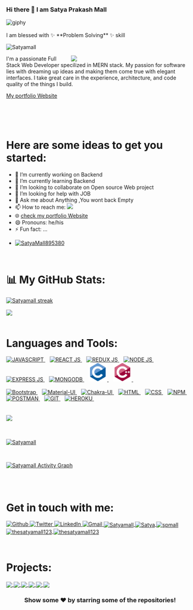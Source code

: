 ### Hi there 👋 I am Satya Prakash Mall

<!-- ![giphy](https://user-images.githubusercontent.com/80479635/150354481-99052d4f-e34a-4272-b77c-b7523003bea0.gif) -->
<img src="https://user-images.githubusercontent.com/80479635/150354481-99052d4f-e34a-4272-b77c-b7523003bea0.gif" width="100%" height="400" alt="giphy"/>
<br/>
<br/>
I am blessed with ✨ **Problem Solving**  ✨ skill
<br/>

<p align="left"> <img src="https://komarev.com/ghpvc/?username=Satyamall&label=Profile%20views&color=129e00&style=plastic" alt="Satyamall" height="50" /> </p>

<img align='right' src="https://media4.giphy.com/media/u2pmTWUi0MXjyrMaVj/giphy.gif?cid=ecf05e47ujlr0uahs95slznce2ixmf10nan8vu1nqdktk1c5&rid=giphy.gif&ct=g" width="330">

I'm a passionate Full Stack Web Developer specilized in MERN stack. My passion for software lies with dreaming up ideas and making them come true with elegant interfaces. I take great care in the experience, architecture, and code quality of the things I build.
<br/>
<div>
    <a href="">My portfolio Website</a>
</div>
<br/>
<br/>
<br/>
<br/>

# Here are some ideas to get you started:

- 🔭 I’m currently working on Backend
- 🌱 I’m currently learning Backend
- 👯 I’m looking to collaborate on Open source Web project
- 🤔 I’m looking for help with JOB
- 💬 Ask me about Anything ,You wont back Empty
- 📫 How to reach me: <a href="https://www.linkedin.com/in/satya-prakash-mall-125649216/"><img style="width:20px" src="https://cdn-icons-png.flaticon.com/512/174/174857.png" /></a>
- 🌐 <a href="">check my portfolio Website</a>
- 😄 Pronouns: he/his
- ⚡ Fun fact: ...
- <p align="left"> <a href="https://twitter.com/SatyaMall895380" target="blank">
        <img alt="SatyaMall895380" src="https://img.shields.io/twitter/follow/SatyaMall895380?logo=twitter&style=for-the-badge" height="40"/>
    </a></p>
<br/>

# 📊 My GitHub Stats:

<p align="left">
    <a href="https://github.com/Satyamall/github-readme-streak-stats">
        <img title="🔥 Get streak stats for your profile at git.io/streak-stats" alt="Satyamall streak" src="https://github-readme-streak-stats.herokuapp.com/?user=Satyamall&theme=black-ice&hide_border=true&stroke=0000&background=060A0CD0"/>
    </a>
</p>
<a href="https://github.com/Satyamall/github-readme-stats">
<img align="center" src="https://github-readme-stats.vercel.app/api?username=Satyamall&&show_icons=true&count_private=true&title_color=bb2acf&icon_color=bb2acf&text_color=151515&bg_color=ffffff"/>
</a>
<br/>
<br/>

# Languages and Tools: 

<div>
    <div>
    <a href="https://developer.mozilla.org/en-US/docs/Web/JavaScript" target="_blank" rel="noreferrer">
        <img src="https://img.shields.io/badge/JavaScript-F7DF1E?style=for-the-badge&logo=javascript&logoColor=black" alt="JAVASCRIPT" height="40"/>
    </a>&nbsp;&nbsp;
    <a href="https://reactjs.org/" target="_blank" rel="noreferrer">
        <img src="https://img.shields.io/badge/ReactJS-20232A?style=for-the-badge&logo=react&logoColor=61DAFB" alt="REACT JS" height="40" />
    </a>&nbsp;&nbsp;
    <a href="https://redux.js.org" target="_blank" rel="noreferrer">
        <img src="https://img.shields.io/badge/Redux-000000?style=for-the-badge&logo=nextdotjs&logoColor=white" alt="REDUX JS" height="40"/>
    </a>&nbsp;&nbsp;
    <a href="https://nodejs.org" target="_blank" rel="noreferrer">
        <img src="https://img.shields.io/badge/Node.js-339933?style=for-the-badge&logo=nodedotjs&logoColor=white" alt="NODE JS" height="40"/>
     </a>&nbsp;&nbsp;
    <a href="https://expressjs.com" target="_blank" rel="noreferrer"> 
        <img src="https://img.shields.io/badge/Express.js-000000?style=for-the-badge&logo=express&logoColor=white" alt="EXPRESS JS" height="40" />
    </a>&nbsp;&nbsp;
    <a href="https://www.mongodb.com/" target="_blank" rel="noreferrer">
         <img src="https://img.shields.io/badge/MongoDB-4EA94B?style=for-the-badge&logo=mongodb&logoColor=white" alt="MONGODB" height="40"/>
     </a>&nbsp;&nbsp;
      <a href="https://www.cprogramming.com/" target="_blank" rel="noreferrer"> 
          <img src="https://raw.githubusercontent.com/devicons/devicon/master/icons/c/c-original.svg" alt="C Language" height="50"/> 
      </a>&nbsp;&nbsp;
      <a href="https://www.w3schools.com/cpp/" target="_blank" rel="noreferrer"> 
          <img src="https://raw.githubusercontent.com/devicons/devicon/master/icons/cplusplus/cplusplus-original.svg" alt="C++" height="50"/> 
       </a>&nbsp;&nbsp;
    </div>
    &nbsp;&nbsp;
    <div>
        <a href="https://getbootstrap.com" target="_blank" rel="noreferrer"> 
            <img src="https://miro.medium.com/max/824/1*9RqBEDU9Mbg6XM8O6d7Q9A.png" alt="Bootstrap" width="130" height="40" /> 
        </a>&nbsp;&nbsp;
        <a href="https://mui.com/" target="_blank" rel="noreferrer">
            <img src="https://res.cloudinary.com/practicaldev/image/fetch/s--ApzmTqdP--/c_imagga_scale,f_auto,fl_progressive,h_420,q_auto,w_1000/https://dev-to-uploads.s3.amazonaws.com/i/5331q5cjvpzh972u5xgo.png" alt="Material-UI" width="130" height="40"/>
        </a>&nbsp;&nbsp;
        <a href="https://chakra-ui.com/" target="_blank" rel="noreferrer">
            <img src="https://jquery-plugins.net/image/plugin/chakra-ui-simple-modular-accessible-ui-components-for-react-applications.png" alt="Chakra-UI" width="130" height="40" />
        </a>&nbsp;&nbsp;
    <a href="https://www.w3.org/html/" target="_blank" rel="noreferrer">
         <img src="https://img.shields.io/badge/HTML5%20-%23e34f26.svg?&style=for-the-badge&logo=html5&logoColor=white" alt="HTML" height="40"/>
    </a>&nbsp;&nbsp;
    <a href="https://www.w3schools.com/css/" target="_blank" rel="noreferrer">
          <img src="https://img.shields.io/badge/CSS3-1572B6?&style=for-the-badge&logo=css3&logoColor=white" alt="CSS" height="40" />
     </a>&nbsp;&nbsp;
     <a href="https://www.npmjs.com/" target="_blank" rel="noreferrer">
          <img src="https://img.shields.io/badge/npm-CB3837?style=for-the-badge&logo=npm&logoColor=white" alt="NPM" height="40"/>
      </a>&nbsp;&nbsp;
      <a href="https://postman.com" target="_blank" rel="noreferrer"> 
            <img src="https://www.vectorlogo.zone/logos/getpostman/getpostman-icon.svg" alt="POSTMAN" width="40" height="40"/> 
     </a>&nbsp;&nbsp;
     <a href="https://git-scm.com/" target="_blank" rel="noreferrer"> 
         <img src="https://www.vectorlogo.zone/logos/git-scm/git-scm-icon.svg" alt="GIT" width="40" height="40"/>       
      </a>&nbsp;&nbsp;
      <a href="https://heroku.com" target="_blank" rel="noreferrer"> 
          <img src="https://www.vectorlogo.zone/logos/heroku/heroku-icon.svg" alt="HEROKU" width="40" height="40"/> 
      </a>&nbsp;&nbsp;
    </div>
</div>
<br/>
<br/>
<div>
<a href="https://github.com/Satyamall">
  <img align="center" src="https://github-readme-stats.vercel.app/api/top-langs/?username=Satyamall&theme=light&hide_langs_below=1" />
</a> 
</div>
<br/>
<br/>
<p align="left"> <a href="https://github.com/ryo-ma/github-profile-trophy"><img src="https://github-profile-trophy.vercel.app/?username=Satyamall" alt="Satyamall" /></a> </p>
<br/>

<a href="https://github.com/Satyamall/github-readme-activity-graph"><img alt="Satyamall Activity Graph" src="https://activity-graph.herokuapp.com/graph?username=Satyamall&bg_color=0D1117&color=5BCDEC&line=5BCDEC&point=FFFFFF&hide_border=true" /></a>

<br/>
<br/>

# Get in touch with me:

<p>
    <a href="https://github.com/Satyamall" target="_open">
        <img alt="Github" src="https://img.shields.io/badge/GitHub-%2312100E.svg?&style=for-the-badge&logo=Github&logoColor=white" heigth="40" />
    </a> 
    <a href="https://twitter.com/SatyaMall895380" target="_open">
        <img alt="Twitter" src="https://img.shields.io/badge/twitter-%231DA1F2.svg?&style=for-the-badge&logo=twitter&logoColor=white" height="40"/>
    </a>
    <a href="https://www.linkedin.com/in/satya-prakash-mall-125649216/" target="_open">
        <img alt="LinkedIn" src="https://img.shields.io/badge/linkedin-%230077B5.svg?&style=for-the-badge&logo=linkedin&logoColor=white" height="40" />
    </a> 
    <a href="mailto:thesatyamall123@gmail.com" target="_open">
        <img alt="Gmail" src="https://img.shields.io/badge/Gmail-D14836?style=for-the-badge&logo=gmail&logoColor=white" height="40"/>
    </a>
    <a href="https://codesandbox.io/u/Satyamall" target="blank">
        <img align="center" src="https://raw.githubusercontent.com/rahuldkjain/github-profile-readme-generator/master/src/images/icons/Social/codesandbox.svg" alt="Satyamall"    height="40" width="40" />
    </a>
    <a href="https://medium.com/@thesatyamall123" target="blank">
        <img align="center" src="https://raw.githubusercontent.com/rahuldkjain/github-profile-readme-generator/master/src/images/icons/Social/medium.svg" alt="Satya" height="40" width="40" />
    </a>
    <a href="https://www.codechef.com/users/spmall" target="blank">
        <img align="center" src="https://cdn.jsdelivr.net/npm/simple-icons@3.1.0/icons/codechef.svg" alt="spmall" height="40" width="40" />
    </a>
    <a href="https://www.hackerrank.com/thesatyamall123" target="blank">
        <img align="center" src="https://raw.githubusercontent.com/rahuldkjain/github-profile-readme-generator/master/src/images/icons/Social/hackerrank.svg" alt="thesatyamall123" height="40" width="40" />
    </a>
    <a href="https://auth.geeksforgeeks.org/user/thesatyamall123" target="blank">
        <img align="center" src="https://raw.githubusercontent.com/rahuldkjain/github-profile-readme-generator/master/src/images/icons/Social/geeks-for-geeks.svg" alt="thesatyamall123" height="40" width="40" />
    </a>
</p>
<br/>

# Projects: 

<a href="https://satyamall.github.io/Booking.com-in-React.js-cloned/">
  <img align="center" src="https://github-readme-stats.vercel.app/api/pin/?username=Satyamall&repo=Booking.com-clone-in-React.js&theme=light" />
</a>
<a href="https://e-commerce-website-with-cart.herokuapp.com/">
 <img align="center" src="https://github-readme-stats.vercel.app/api/pin/?username=Satyamall&repo=React-E-commerce-Website-with-Cart-functionality-by-using-Router&theme=light" />
</a>
<a href="https://affectionate-pare-c33ba4.netlify.app/">
 <img align="center" src="https://github-readme-stats.vercel.app/api/pin/?username=Satyamall&repo=React-Google-Timer-Stopwatch&theme=light" />
</a>
<a href="#">
 <img align="center" src="https://github-readme-stats.vercel.app/api/pin/?username=Satyamall&repo=GaanaMusicClone&theme=light" />
</a>
<a href="https://satyamall.github.io/Restaurant-Website-in-javaScript/">
 <img align="center" src="https://github-readme-stats.vercel.app/api/pin/?username=Satyamall&repo=Restaurant-Website-in-javaScript&theme=light" />
</a>
<a href="https://satyamall.github.io/Project-1-Manganese-Clone-GreenHouse.io/">
 <img align="center" src="https://github-readme-stats.vercel.app/api/pin/?username=Satyamall&repo=Project-1-Manganese&theme=light" />
</a>
<div align="center">

### Show some ❤️ by starring some of the repositories!

</div>


